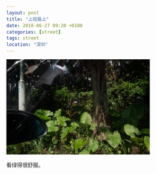 ```yaml
---
layout: post
title: "上班路上"
date: 2018-06-27 09:20 +0100
categories: [street]
tags: street
location: "深圳"
---
```


<img src="/img/2018/20180627-DSCF8265.jpg" alt="上班路上" style="width: 75%; height: 75%"/>

看绿得很舒服。
